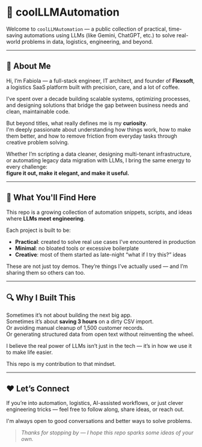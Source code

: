 # 🤖 coolLLMAutomation

Welcome to `coolLLMAutomation` — a public collection of practical, time-saving automations using LLMs (like Gemini, ChatGPT, etc.) to solve real-world problems in data, logistics, engineering, and beyond.

---

## 👋 About Me

Hi, I’m Fabiola — a full-stack engineer, IT architect, and founder of **Flexsoft**, a logistics SaaS platform built with precision, care, and a lot of coffee.

I’ve spent over a decade building scalable systems, optimizing processes, and designing solutions that bridge the gap between business needs and clean, maintainable code.

But beyond titles, what really defines me is my **curiosity**.  
I'm deeply passionate about understanding how things work, how to make them better, and how to remove friction from everyday tasks through creative problem solving.

Whether I’m scripting a data cleaner, designing multi-tenant infrastructure, or automating legacy data migration with LLMs, I bring the same energy to every challenge:  
**figure it out, make it elegant, and make it useful.**

---

## 🚀 What You'll Find Here

This repo is a growing collection of automation snippets, scripts, and ideas where **LLMs meet engineering**.

Each project is built to be:
- **Practical**: created to solve real use cases I've encountered in production
- **Minimal**: no bloated tools or excessive boilerplate
- **Creative**: most of them started as late-night “what if I try this?” ideas

These are not just toy demos. They’re things I’ve actually used — and I’m sharing them so others can too.

---

## 🔍 Why I Built This

Sometimes it’s not about building the next big app.  
Sometimes it’s about **saving 3 hours** on a dirty CSV import.  
Or avoiding manual cleanup of 1,500 customer records.  
Or generating structured data from open text without reinventing the wheel.

I believe the real power of LLMs isn’t just in the tech — it’s in how we use it to make life easier.

This repo is my contribution to that mindset.

---

## ❤️ Let’s Connect

If you’re into automation, logistics, AI-assisted workflows, or just clever engineering tricks — feel free to follow along, share ideas, or reach out.

I'm always open to good conversations and better ways to solve problems.

> *Thanks for stopping by — I hope this repo sparks some ideas of your own.*

